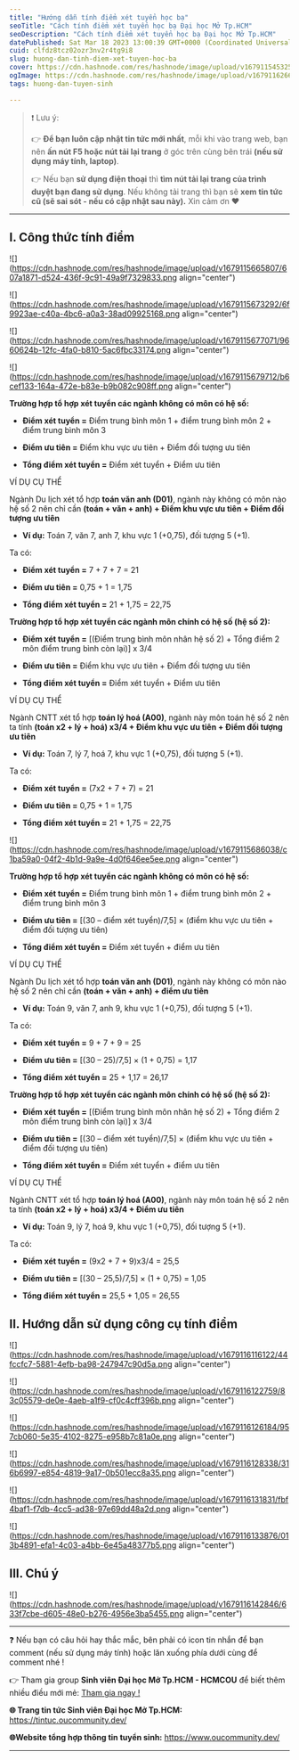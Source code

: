 ```yaml
---
title: "Hướng dẫn tính điểm xét tuyển học bạ"
seoTitle: "Cách tính điểm xét tuyển học bạ Đại học Mở Tp.HCM"
seoDescription: "Cách tính điểm xét tuyển học bạ Đại học Mở Tp.HCM"
datePublished: Sat Mar 18 2023 13:00:39 GMT+0000 (Coordinated Universal Time)
cuid: clfdz8tcz02ozr3nv2r4tg9i8
slug: huong-dan-tinh-diem-xet-tuyen-hoc-ba
cover: https://cdn.hashnode.com/res/hashnode/image/upload/v1679115453253/56de6e7c-3dcd-42e0-a28d-a2ff878cc0a6.png
ogImage: https://cdn.hashnode.com/res/hashnode/image/upload/v1679116266224/7fc46f68-79a6-44b8-8be4-4e0e989dd854.png
tags: huong-dan-tuyen-sinh

---
```


> ❗ Lưu ý:
> 
> 👉 **Để bạn luôn cập nhật tin tức mới nhất**, mỗi khi vào trang web, bạn nên **ấn nút F5 hoặc nút tải lại trang** ở góc trên cùng bên trái **(nếu sử dụng máy tính, laptop)**.
> 
> 👉 Nếu bạn **sử dụng điện thoại** thì **tìm nút tải lại trang của trình duyệt bạn đang sử dụng**. Nếu không tải trang thì bạn sẽ **xem tin tức cũ (sẽ sai sót - nếu có cập nhật sau này).** Xin cảm ơn ❤

---

## I. Công thức tính điểm

![](https://cdn.hashnode.com/res/hashnode/image/upload/v1679115665807/607a1871-d524-436f-9c91-49a9f7329833.png align="center")

![](https://cdn.hashnode.com/res/hashnode/image/upload/v1679115673292/6f9923ae-c40a-4bc6-a0a3-38ad09925168.png align="center")

![](https://cdn.hashnode.com/res/hashnode/image/upload/v1679115677071/9660624b-12fc-4fa0-b810-5ac6fbc33174.png align="center")

![](https://cdn.hashnode.com/res/hashnode/image/upload/v1679115679712/b6cef133-164a-472e-b83e-b9b082c908ff.png align="center")

**Trường hợp tổ hợp xét tuyển các ngành không có môn có hệ số:**

* **Điểm xét tuyển =** Điểm trung bình môn 1 + điểm trung bình môn 2 + điểm trung bình môn 3
    
* **Điểm ưu tiên =** Điểm khu vực ưu tiên + Điểm đối tượng ưu tiên
    
* **Tổng điểm xét tuyển =** Điểm xét tuyển + Điểm ưu tiên
    

VÍ DỤ CỤ THỂ

Ngành Du lịch xét tổ hợp **toán văn anh (D01)**, ngành này không có môn nào hệ số 2 nên chỉ cần **(toán + văn + anh) + Điểm khu vực ưu tiên + Điểm đối tượng ưu tiên**

* **Ví dụ:** Toán 7, văn 7, anh 7, khu vực 1 (+0,75), đối tượng 5 (+1).
    

Ta có:

* **Điểm xét tuyển =** 7 + 7 + 7 = 21
    
* **Điểm ưu tiên =** 0,75 + 1 = 1,75
    
* **Tổng điểm xét tuyển =** 21 + 1,75 = 22,75
    

**Trường hợp tổ hợp xét tuyển các ngành môn chính có hệ số (hệ số 2):**

* **Điểm xét tuyển =** \[(Điểm trung bình môn nhân hệ số 2) + Tổng điểm 2 môn điểm trung bình còn lại)\] x 3/4
    
* **Điểm ưu tiên =** Điểm khu vực ưu tiên + Điểm đối tượng ưu tiên
    
* **Tổng điểm xét tuyển =** Điểm xét tuyển + Điểm ưu tiên
    

VÍ DỤ CỤ THỂ

Ngành CNTT xét tổ hợp **toán lý hoá (A00)**, ngành này môn toán hệ số 2 nên ta tính **(toán x2 + lý + hoá) x3/4 + Điểm khu vực ưu tiên + Điểm đối tượng ưu tiên**

* **Ví dụ:** Toán 7, lý 7, hoá 7, khu vực 1 (+0,75), đối tượng 5 (+1).
    

Ta có:

* **Điểm xét tuyển =** (7x2 + 7 + 7) = 21
    
* **Điểm ưu tiên =** 0,75 + 1 = 1,75
    
* **Tổng điểm xét tuyển =** 21 + 1,75 = 22,75
    

![](https://cdn.hashnode.com/res/hashnode/image/upload/v1679115686038/c1ba59a0-04f2-4b1d-9a9e-4d0f646ee5ee.png align="center")

**Trường hợp tổ hợp xét tuyển các ngành không có môn có hệ số:**

* **Điểm xét tuyển =** Điểm trung bình môn 1 + điểm trung bình môn 2 + điểm trung bình môn 3
    
* **Điểm ưu tiên =** \[(30 – điểm xét tuyển)/7,5\] × (điểm khu vực ưu tiên + điểm đối tượng ưu tiên)
    
* **Tổng điểm xét tuyển =** Điểm xét tuyển + điểm ưu tiên
    

VÍ DỤ CỤ THỂ

Ngành Du lịch xét tổ hợp **toán văn anh (D01)**, ngành này không có môn nào hệ số 2 nên chỉ cần **(toán + văn + anh) + điểm ưu tiên**

* **Ví dụ:** Toán 9, văn 7, anh 9, khu vực 1 (+0,75), đối tượng 5 (+1).
    

Ta có:

* **Điểm xét tuyển =** 9 + 7 + 9 = 25
    
* **Điểm ưu tiên =** \[(30 – 25)/7,5\] × (1 + 0,75) = 1,17
    
* **Tổng điểm xét tuyển =** 25 + 1,17 = 26,17
    

**Trường hợp tổ hợp xét tuyển các ngành môn chính có hệ số (hệ số 2):**

* **Điểm xét tuyển =** \[(Điểm trung bình môn nhân hệ số 2) + Tổng điểm 2 môn điểm trung bình còn lại)\] x 3/4
    
* **Điểm ưu tiên =** \[(30 – điểm xét tuyển)/7,5\] × (điểm khu vực ưu tiên + điểm đối tượng ưu tiên)
    
* **Tổng điểm xét tuyển =** Điểm xét tuyển + điểm ưu tiên
    

VÍ DỤ CỤ THỂ

Ngành CNTT xét tổ hợp **toán lý hoá (A00)**, ngành này môn toán hệ số 2 nên ta tính **(toán x2 + lý + hoá) x3/4 + Điểm ưu tiên**

* **Ví dụ:** Toán 9, lý 7, hoá 9, khu vực 1 (+0,75), đối tượng 5 (+1).
    

Ta có:

* **Điểm xét tuyển =** (9x2 + 7 + 9)x3/4 = 25,5
    
* **Điểm ưu tiên =** \[(30 – 25,5)/7,5\] × (1 + 0,75) = 1,05
    
* **Tổng điểm xét tuyển =** 25,5 + 1,05 = 26,55
    

## II. Hướng dẫn sử dụng công cụ tính điểm

![](https://cdn.hashnode.com/res/hashnode/image/upload/v1679116116122/44fccfc7-5881-4efb-ba98-247947c90d5a.png align="center")

![](https://cdn.hashnode.com/res/hashnode/image/upload/v1679116122759/83c05579-de0e-4aeb-a1f9-cf0c4cff396b.png align="center")

![](https://cdn.hashnode.com/res/hashnode/image/upload/v1679116126184/957cb060-5e35-4102-8275-e958b7c81a0e.png align="center")

![](https://cdn.hashnode.com/res/hashnode/image/upload/v1679116128338/316b6997-e854-4819-9a17-0b501ecc8a35.png align="center")

![](https://cdn.hashnode.com/res/hashnode/image/upload/v1679116131831/fbf4baf1-f7db-4cc5-ad38-97e69dd48a2d.png align="center")

![](https://cdn.hashnode.com/res/hashnode/image/upload/v1679116133876/013b4891-efa1-4c03-a4bb-6e45a48377b5.png align="center")

## III. Chú ý

![](https://cdn.hashnode.com/res/hashnode/image/upload/v1679116142846/633f7cbe-d605-48e0-b276-4956e3ba5455.png align="center")

---

❓ Nếu bạn có câu hỏi hay thắc mắc, bên phải có icon tin nhắn để bạn comment (nếu sử dụng máy tính) hoặc lăn xuống phía dưới cùng để comment nhé !

👉 Tham gia group **Sinh viên Đại học Mở Tp.HCM - HCMCOU** để biết thêm nhiều điều mới mẻ: [Tham gia ngay !](https://www.facebook.com/groups/oumembers)

**🌐 Trang tin tức Sinh viên Đại học Mở Tp.HCM:** https://tintuc.oucommunity.dev/

**🌐Website tổng hợp thông tin tuyển sinh:** https://www.oucommunity.dev/

---